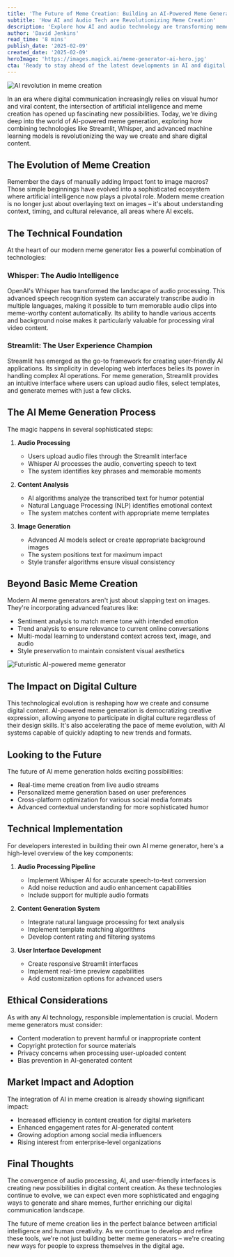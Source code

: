```yaml
---
title: 'The Future of Meme Creation: Building an AI-Powered Meme Generator with Audio Integration'
subtitle: 'How AI and Audio Tech are Revolutionizing Meme Creation'
description: 'Explore how AI and audio technology are transforming meme creation through the integration of tools like Streamlit and Whisper. Learn about the technical foundation, implementation process, and future possibilities of AI-powered meme generation, including real-time creation and personalized content development.'
author: 'David Jenkins'
read_time: '8 mins'
publish_date: '2025-02-09'
created_date: '2025-02-09'
heroImage: 'https://images.magick.ai/meme-generator-ai-hero.jpg'
cta: 'Ready to stay ahead of the latest developments in AI and digital content creation? Follow us on LinkedIn for exclusive insights, technical deep dives, and early access to cutting-edge AI tools reshaping the future of digital expression.'
---
```


![AI revolution in meme creation](https://i.magick.ai/PIXE/1739107818715_magick_img.webp)

In an era where digital communication increasingly relies on visual humor and viral content, the intersection of artificial intelligence and meme creation has opened up fascinating new possibilities. Today, we're diving deep into the world of AI-powered meme generation, exploring how combining technologies like Streamlit, Whisper, and advanced machine learning models is revolutionizing the way we create and share digital content.

## The Evolution of Meme Creation

Remember the days of manually adding Impact font to image macros? Those simple beginnings have evolved into a sophisticated ecosystem where artificial intelligence now plays a pivotal role. Modern meme creation is no longer just about overlaying text on images – it's about understanding context, timing, and cultural relevance, all areas where AI excels.

## The Technical Foundation

At the heart of our modern meme generator lies a powerful combination of technologies:

### Whisper: The Audio Intelligence
OpenAI's Whisper has transformed the landscape of audio processing. This advanced speech recognition system can accurately transcribe audio in multiple languages, making it possible to turn memorable audio clips into meme-worthy content automatically. Its ability to handle various accents and background noise makes it particularly valuable for processing viral video content.

### Streamlit: The User Experience Champion
Streamlit has emerged as the go-to framework for creating user-friendly AI applications. Its simplicity in developing web interfaces belies its power in handling complex AI operations. For meme generation, Streamlit provides an intuitive interface where users can upload audio files, select templates, and generate memes with just a few clicks.

## The AI Meme Generation Process

The magic happens in several sophisticated steps:

1. **Audio Processing**
   - Users upload audio files through the Streamlit interface
   - Whisper AI processes the audio, converting speech to text
   - The system identifies key phrases and memorable moments

2. **Content Analysis**
   - AI algorithms analyze the transcribed text for humor potential
   - Natural Language Processing (NLP) identifies emotional context
   - The system matches content with appropriate meme templates

3. **Image Generation**
   - Advanced AI models select or create appropriate background images
   - The system positions text for maximum impact
   - Style transfer algorithms ensure visual consistency

## Beyond Basic Meme Creation

Modern AI meme generators aren't just about slapping text on images. They're incorporating advanced features like:

- Sentiment analysis to match meme tone with intended emotion
- Trend analysis to ensure relevance to current online conversations
- Multi-modal learning to understand context across text, image, and audio
- Style preservation to maintain consistent visual aesthetics

![Futuristic AI-powered meme generator](https://i.magick.ai/PIXE/1739107818711_magick_img.webp)

## The Impact on Digital Culture

This technological evolution is reshaping how we create and consume digital content. AI-powered meme generation is democratizing creative expression, allowing anyone to participate in digital culture regardless of their design skills. It's also accelerating the pace of meme evolution, with AI systems capable of quickly adapting to new trends and formats.

## Looking to the Future

The future of AI meme generation holds exciting possibilities:

- Real-time meme creation from live audio streams
- Personalized meme generation based on user preferences
- Cross-platform optimization for various social media formats
- Advanced contextual understanding for more sophisticated humor

## Technical Implementation

For developers interested in building their own AI meme generator, here's a high-level overview of the key components:

1. **Audio Processing Pipeline**
   - Implement Whisper AI for accurate speech-to-text conversion
   - Add noise reduction and audio enhancement capabilities
   - Include support for multiple audio formats

2. **Content Generation System**
   - Integrate natural language processing for text analysis
   - Implement template matching algorithms
   - Develop content rating and filtering systems

3. **User Interface Development**
   - Create responsive Streamlit interfaces
   - Implement real-time preview capabilities
   - Add customization options for advanced users

## Ethical Considerations

As with any AI technology, responsible implementation is crucial. Modern meme generators must consider:

- Content moderation to prevent harmful or inappropriate content
- Copyright protection for source materials
- Privacy concerns when processing user-uploaded content
- Bias prevention in AI-generated content

## Market Impact and Adoption

The integration of AI in meme creation is already showing significant impact:

- Increased efficiency in content creation for digital marketers
- Enhanced engagement rates for AI-generated content
- Growing adoption among social media influencers
- Rising interest from enterprise-level organizations

## Final Thoughts

The convergence of audio processing, AI, and user-friendly interfaces is creating new possibilities in digital content creation. As these technologies continue to evolve, we can expect even more sophisticated and engaging ways to generate and share memes, further enriching our digital communication landscape.

The future of meme creation lies in the perfect balance between artificial intelligence and human creativity. As we continue to develop and refine these tools, we're not just building better meme generators – we're creating new ways for people to express themselves in the digital age.